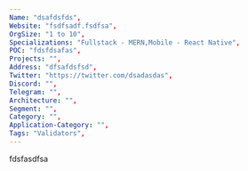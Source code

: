 ```yaml
--- 
Name: "dsafdsfds", 
Website: "fsdfsadf.fsdfsa", 
OrgSize: "1 to 10",
Specializations: "Fullstack - MERN,Mobile - React Native", 
POC: "fdsfdsafas", 
Projects: "", 
Address: "dfsafdsfsd", 
Twitter: "https://twitter.com/dsadasdas", 
Discord: "",
Telegram: "", 
Architecture: "",  
Segment: "", 
Category: "", 
Application-Category: "", 
Tags: "Validators",
--- 
```

<!--lang:en--> 
fdsfasdfsa
<!--lang:es--] 

<!--lang:de--] 

<!--lang:fr--] 

<!--lang:pl--] 

<!--lang:uk--] 

[!--lang:*--> 